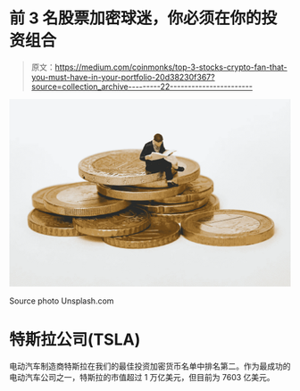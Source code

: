 # 前 3 名股票加密球迷，你必须在你的投资组合

> 原文：<https://medium.com/coinmonks/top-3-stocks-crypto-fan-that-you-must-have-in-your-portfolio-20d38230f367?source=collection_archive---------22----------------------->

![](img/a9a932f5ac92a719e346829c061bc381.png)

Source photo Unsplash.com

# 特斯拉公司(TSLA)

电动汽车制造商特斯拉在我们的最佳投资加密货币名单中排名第二。作为最成功的电动汽车公司之一，特斯拉的市值超过 1 万亿美元，但目前为 7603 亿美元。